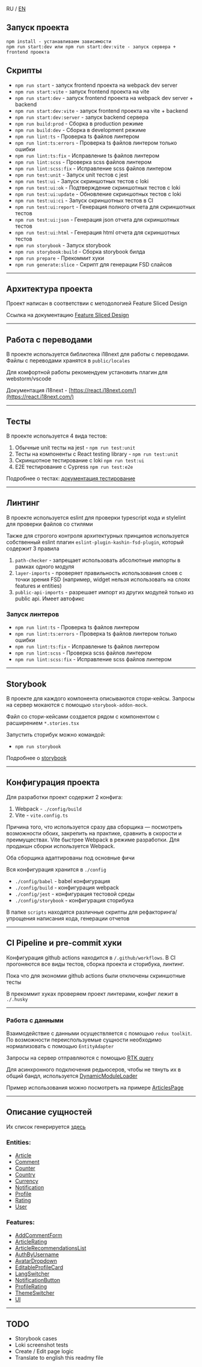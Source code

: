RU / [EN](./README-en.md)
## Запуск проекта

```
npm install - устанавливаем зависимости
npm run start:dev или npm run start:dev:vite - запуск сервера + frontend проекта
```

## Скрипты
- `npm run start` - запуск frontend проекта на webpack dev server
- `npm run start:vite` - запуск frontend проекта на vite
- `npm run start:dev` - запуск frontend проекта на webpack dev server + backend
- `npm run start:dev:vite` - запуск frontend проекта на vite + backend
- `npm run start:dev:server` - запуск backend сервера
- `npm run build:prod` - Сборка в production режиме
- `npm run build:dev` - Сборка в development режиме
- `npm run lint:ts` - Проверка ts файлов линтером
- `npm run lint:ts:errors` - Проверка ts файлов линтером только ошибки
- `npm run lint:ts:fix` - Исправление ts файлов линтером
- `npm run lint:scss` - Проверка scss файлов линтером
- `npm run lint:scss:fix` - Исправление scss файлов линтером
- `npm run test:unit` - Запуск unit тестов с jest
- `npm run test:ui` - Запуск скриншотных тестов с loki
- `npm run test:ui:ok` - Подтверждение скриншотных тестов с loki
- `npm run test:ui:update` - Обновление скриншотных тестов с loki
- `npm run test:ui:ci` - Запуск скриншотных тестов в CI
- `npm run test:ui:report` - Генерация полного отчета для скриншотных тестов
- `npm run test:ui:json` - Генерация json отчета для скриншотных тестов
- `npm run test:ui:html` - Генерация html отчета для скриншотных тестов
- `npm run storybook` - Запуск storybook
- `npm run storybook:build` -  Сборка storybook билда
- `npm run prepare` - Прекоммит хуки
- `npm run generate:slice` - Скрипт для генерации FSD слайсов

---

## Архитектура проекта
Проект написан в соответствии с методологией Feature Sliced Design

Ссылка на документацию [Feature Sliced Design](https://feature-sliced.design/ru/docs/get-started/overview)

---

## Работа с переводами

В проекте используется библиотека i18next для работы с переводами. 
Файлы с переводами хранятся в `public/locales`

Для комфортной работы рекомендуем установить плагин для webstorm/vscode

Документация i18next - [https://react.i18next.com/](https://react.i18next.com/)

---

## Тесты

В проекте используется 4 вида тестов:
1) Обычные unit тесты на jest - `npm run test:unit`
2) Тесты на компоненты с React testing library - `npm run test:unit`
3) Скриншотное тестирование с loki `npm run test:ui`
4) E2E тестирование с Cypress `npm run test:e2e`

Подробнее о тестах: [документация тестирование](./docs/tests.md)

---

## Линтинг

В проекте используется eslint для проверки typescript кода и stylelint для проверки файлов со стилями

Также для строгого контроля архитектурных принципов используется собственный eslint плагин `eslint-plugin-kashin-fsd-plugin`, который содержит 3 правила
1) `path-checker` - запрещает использовать абсолютные импорты в рамках одного модуля
2) `layer-imports` - проверяет правильность использования слоев с точки зрения FSD (например, widget нельзя использовать на слоях features и entities)
3) `public-api-imports` - разрешает импорт из других модулей только из public api. Имеет автофикс

### Запуск линтеров

- `npm run lint:ts` - Проверка ts файлов линтером
- `npm run lint:ts:errors` - Проверка ts файлов линтером только ошибки
- `npm run lint:ts:fix` - Исправление ts файлов линтером
- `npm run lint:scss` - Проверка scss файлов линтером
- `npm run lint:scss:fix` - Исправление scss файлов линтером

---

## Storybook

В проекте для каждого компонента описываются стори-кейсы.
Запросы на сервер мокаются с помощью `storybook-addon-mock`. 

Файл со стори-кейсами создается рядом с компонентом с расширением `*.stories.tsx`

Запустить сторибук можно командой:
- `npm run storybook`

Подробнее о [storybook](./docs/storybook.md)

---

## Конфигурация проекта
Для разработки проект содержит 2 конфига:
1. Webpack - `./config/build`
2. Vite - `vite.config.ts`

Причина того, что используется сразу два сборщика — посмотреть возможности обоих, закрепить на практике, сравнить в скорости и преимуществах. Vite быстрее Webpack в режиме разработки. Для продакшн сборки используется Webpack. 

Оба сборщика адаптированы под основные фичи

Вся конфигурация хранится в `./config`
- `./config/babel` - babel конфигурация
- `./config/build` - конфигурация webpack
- `./config/jest` - конфигурация тестовой среды
- `./config/storybook` - конфигурация сторибука

В папке `scripts` находятся различные скрипты для рефакторинга/упрощения написания кода, генерации отчетов

---

## CI Pipeline и pre-commit хуки

Конфигурация github actions находится в `/.github/workflows`. 
В CI прогоняются все виды тестов, сборка проекта и сторибука, линтинг.

Пока что для экономии github actions были отключены скриншотные тесты

В прекоммит хуках проверяем проект линтерами, конфиг лежит в `./.husky`

---

### Работа с данными

Взаимодействие с данными осуществляется с помощью `redux toolkit`.
По возможности переиспользуемые сущности необходимо нормализовать с помощью `EntityAdapter`

Запросы на сервер отправляются с помощью [RTK query](https://redux-toolkit.js.org/rtk-query/overview)

Для асинхронного подключения редьюсеров, чтобы не тянуть их в общий бандл, используется [DynamicModuleLoader](./src/shared/lib/hooks/useDynamicModuleLoader/useDynamicModuleLoader.tsx)

Пример использования можно посмотреть на примере [ArticlesPage](src/pages/ArticlesPage/ui/ArticlesPage/ArticlesPage.tsx)

---

## Описание сущностей

Их список генерируется [здесь](./docs/components.md)

### Entities:

- [Article](../src/entities/Article/README.md)
- [Comment](../src/entities/Comment/README.md)
- [Counter](../src/entities/Counter/README.md)
- [Country](../src/entities/Country/README.md)
- [Currency](../src/entities/Currency/README.md)
- [Notification](../src/entities/Notification/README.md)
- [Profile](../src/entities/Profile/README.md)
- [Rating](../src/entities/Rating/README.md)
- [User](../src/entities/User/README.md)

### Features:

- [AddCommentForm](../src/features/AddCommentForm/README.md)
- [ArticleRating](../src/features/ArticleRating/README.md)
- [ArticleRecommendationsList](../src/features/ArticleRecommendationsList/README.md)
- [AuthByUsername](../src/features/AuthByUsername/README.md)
- [AvatarDropdown](../src/features/AvatarDropdown/README.md)
- [EditableProfileCard](../src/features/EditableProfileCard/README.md)
- [LangSwitcher](../src/features/LangSwitcher/README.md)
- [NotificationButton](../src/features/NotificationButton/README.md)
- [ProfileRating](../src/features/ProfileRating/README.md)
- [ThemeSwitcher](../src/features/ThemeSwitcher/README.md)
- [UI](../src/features/UI/README.md)


---

## TODO
* Storybook cases
* Loki screenshot tests
* Create / Edit page logic
* Translate to english this readmy file